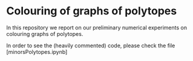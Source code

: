 # Colouring of graphs of polytopes

In this repository we report on our preliminary numerical experiments on colouring graphs of polytopes.

In order to see the (heavily commented) code, please check the file [minorsPolytopes.ipynb]

